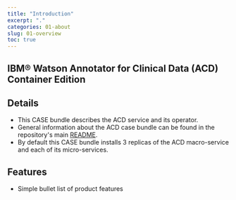 ```yaml
---
title: "Introduction"
excerpt: "."
categories: 01-about
slug: 01-overview
toc: true
---
```

## IBM&reg; Watson Annotator for Clinical Data (ACD) Container Edition

## Details

- This CASE bundle describes the ACD service and its operator.
- General information about the ACD case bundle can be found in the repository's main [README](../../../../README.md).
- By default this CASE bundle installs 3 replicas of the ACD macro-service and each of its micro-services.

## Features

- Simple bullet list of product features
